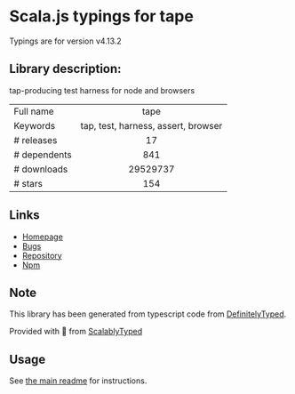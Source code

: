 
# Scala.js typings for tape

Typings are for version v4.13.2

## Library description:
tap-producing test harness for node and browsers

|                    |                 |
| ------------------ | :-------------: |
| Full name          | tape |
| Keywords           | tap, test, harness, assert, browser |
| # releases         | 17 |
| # dependents       | 841 |
| # downloads        | 29529737 |
| # stars            | 154 |

## Links
- [Homepage](https://github.com/substack/tape)
- [Bugs](https://github.com/substack/tape/issues)
- [Repository](https://github.com/substack/tape)
- [Npm](https://www.npmjs.com/package/tape)
    


## Note
This library has been generated from typescript code from [DefinitelyTyped](https://definitelytyped.org).

Provided with :purple_heart: from [ScalablyTyped](https://github.com/oyvindberg/ScalablyTyped)

## Usage
See [the main readme](../../readme.md) for instructions.


